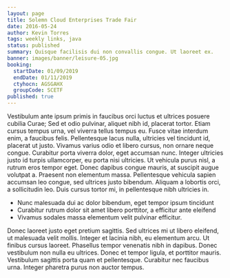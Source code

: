 ```yaml
---
layout: page
title: Solemn Cloud Enterprises Trade Fair
date: 2016-05-24
author: Kevin Torres
tags: weekly links, java
status: published
summary: Quisque facilisis dui non convallis congue. Ut laoreet ex.
banner: images/banner/leisure-05.jpg
booking:
  startDate: 01/09/2019
  endDate: 01/11/2019
  ctyhocn: AGSGAHX
  groupCode: SCETF
published: true
---
```

Vestibulum ante ipsum primis in faucibus orci luctus et ultrices posuere cubilia Curae; Sed et odio pulvinar, aliquet nibh id, placerat tortor. Etiam cursus tempus urna, vel viverra tellus tempus eu. Fusce vitae interdum enim, a faucibus felis. Pellentesque lacus nulla, ultricies vel tincidunt id, placerat ut justo. Vivamus varius odio et libero cursus, non ornare neque congue. Curabitur porta viverra dolor, eget accumsan nunc. Integer ultricies justo id turpis ullamcorper, eu porta nisi ultricies. Ut vehicula purus nisl, a rutrum eros tempor eget. Donec dapibus congue mauris, at suscipit augue volutpat a. Praesent non elementum massa. Pellentesque vehicula sapien accumsan leo congue, sed ultrices justo bibendum. Aliquam a lobortis orci, a sollicitudin leo. Duis cursus tortor mi, in pellentesque nibh ultricies in.

* Nunc malesuada dui ac dolor bibendum, eget tempor ipsum tincidunt
* Curabitur rutrum dolor sit amet libero porttitor, a efficitur ante eleifend
* Vivamus sodales massa elementum velit pulvinar efficitur.

Donec laoreet justo eget pretium sagittis. Sed ultrices mi ut libero eleifend, ut malesuada velit mollis. Integer et lacinia nibh, eu elementum arcu. Ut finibus cursus laoreet. Phasellus tempor venenatis nibh in dapibus. Donec vestibulum non nulla eu ultrices. Donec et tempor ligula, et porttitor mauris. Vestibulum sagittis porta quam et pellentesque. Curabitur nec faucibus urna. Integer pharetra purus non auctor tempus.

